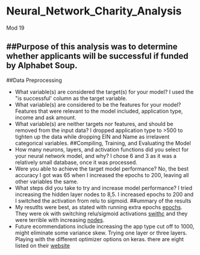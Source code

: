 # Neural_Network_Charity_Analysis
Mod 19

##Purpose of this analysis was to determine whether applicants will be successful if funded by Alphabet Soup. 
- 
##Data Preprocessing
- What variable(s) are considered the target(s) for your model? I used the "is successful' column as the target variable.
- What variable(s) are considered to be the features for your model? Features that were relevant to the model included, application type, income and ask amount.
- What variable(s) are neither targets nor features, and should be removed from the input data? I dropped application type to >500 to tighten up the data while dropping EIN and Name as irrelavent categorical variables.
##Compiling, Training, and Evaluating the Model
- How many neurons, layers, and activation functions did you select for your neural network model, and why? I chose 6 and 3 as it was a relatively small database, once it was processed. 
- Were you able to achieve the target model performance? No, the best accuracy I got was 65 when I increased the epochs to 200, leaving all other variables the same.
- What steps did you take to try and increase model performance? I tried increasing the hidden layer nodes to 8,5. I increased epochs to 200 and I switched the activation from relu to sigmoid.
##ummary of the results 
- My resutlts were best, as stated with running extra epochs [epochs](url). They were ok with switching relu/sigmoid activations [swithc](url) and they were terrible with increasing [nodes](url).
- Future ecommendations include increasing the app type cut off to 1000, might eliminate some variance skew.  Trying one layer or three layers. Playing with the different optimizer options on keras. there are eight listed on their [website](https://keras.io/api/optimizers/)
